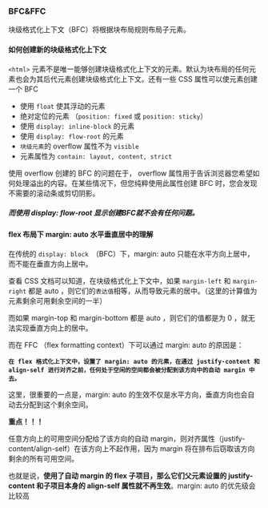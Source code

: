 ### BFC&FFC

块级格式化上下文（BFC）将根据块布局规则布局子元素。


#### 如何创建新的块级格式化上下文

`<html>` 元素不是唯一能够创建块级格式化上下文的元素。默认为块布局的任何元素也会为其后代元素创建块级格式化上下文。还有一些 CSS 属性可以使元素创建一个 BFC 

- 使用 `float` 使其浮动的元素
- 绝对定位的元素 （`position: fixed` 或 `position: sticky`）
- 使用 `display: inline-block` 的元素
- 使用 `display: flow-root` 的元素
- `块级元素`的 overflow 属性不为 `visible`
- 元素属性为 `contain: layout, content, strict`


使用 overflow 创建的 BFC 的问题在于， overflow 属性用于告诉浏览器您希望如何处理溢出的内容。在某些情况下，但您纯粹使用此属性创建 BFC 时，您会发现不需要的滚动条或剪切阴影。

##### 而使用 display: flow-root 显示创建BFC就不会有任何问题。

#### flex 布局下 margin: auto 水平垂直居中的理解

在传统的 `display: block `（BFC）下，margin: auto 只能在水平方向上居中，而不能在垂直方向上居中。

查看 CSS 文档可以知道，在块级格式化上下文中，如果 `margin-left` 和 `margin-right` 都是 auto ，则它们的`表达值`相等，从而导致元素的居中。（这里的计算值为元素剩余可用剩余空间的一半）

而如果 margin-top 和 margin-bottom 都是 auto ，则它们的值都是为 0 ，就无法实现垂直方向上的居中。


而在 FFC （flex formatting context）下可以通过 margin: auto 的原因是：

**`在 flex 格式化上下文中，设置了 margin: auto 的元素，在通过 justify-content 和 align-self 进行对齐之前，任何处于空闲的空间都会被分配到该方向中的自动 margin 中去。`**

这里，很重要的一点是，margin: auto 的生效不仅是水平方向，垂直方向也会自动去分配到这个剩余空间。

**重点！！！**

任意方向上的可用空间分配给了该方向的自动 margin，则对齐属性（justify-content/align-self）在该方向上不起作用，因为 margin 将在排布后窃取该方向剩余的所有可用空间。


也就是说，**使用了自动 margin 的 flex 子项目，那么它们父元素设置的 justify-content 和子项目本身的 align-self 属性就不再生效**。margin: auto 的优先级会比较高

